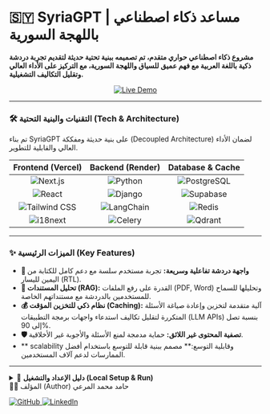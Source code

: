 # 🇸🇾 SyriaGPT | مساعد ذكاء اصطناعي باللهجة السورية

**مشروع ذكاء اصطناعي حواري متقدم، تم تصميمه ببنية تحتية حديثة لتقديم تجربة دردشة ذكية باللغة العربية مع فهم عميق للسياق واللهجة السورية، مع التركيز على الأداء العالي وتقليل التكاليف التشغيلية.**

<p align="center">
  <a href="https://syriachatgpt.vercel.app/ar" target="_blank">
    <img src="https://img.shields.io/badge/Live%20Demo-Frontend-000000?style=for-the-badge&logo=vercel&logoColor=white" alt="Live Demo">
  </a>
</p>

<!-- 🎬 CRITICAL: A GIF showing a conversation in the Syrian dialect, and maybe the file upload feature, would be extremely powerful here. -->
<!-- <p align="center"><img src="path/to/your/syriagpt-demo.gif" width="90%"></p> -->

---

### 🛠️ التقنيات والبنية التحتية (Tech & Architecture)

تم بناء SyriaGPT على بنية حديثة ومفككة (Decoupled Architecture) لضمان الأداء العالي والقابلية للتطوير.

| Frontend (Vercel) | Backend (Render) | Database & Cache |
| :---: | :---: | :---: |
| ![Next.js](https://img.shields.io/badge/Next.js-000000?style=for-the-badge&logo=nextdotjs&logoColor=white) | ![Python](https://img.shields.io/badge/Python-3776AB?style=for-the-badge&logo=python&logoColor=white) | ![PostgreSQL](https://img.shields.io/badge/PostgreSQL-316192?style=for-the-badge&logo=postgresql&logoColor=white) |
| ![React](https://img.shields.io/badge/React-20232A?style=for-the-badge&logo=react&logoColor=61DAFB) | ![Django](https://img.shields.io/badge/Django-092E20?style=for-the-badge&logo=django&logoColor=white) | ![Supabase](https://img.shields.io/badge/Supabase-3ECF8E?style=for-the-badge&logo=supabase&logoColor=white) |
| ![Tailwind CSS](https://img.shields.io/badge/Tailwind_CSS-38B2AC?style=for-the-badge&logo=tailwind-css&logoColor=white) | ![LangChain](https://img.shields.io/badge/LangChain-000000?style=for-the-badge) | ![Redis](https://img.shields.io/badge/Redis-DC382D?style=for-the-badge&logo=redis&logoColor=white) |
| ![i18next](https://img.shields.io/badge/i18next-26A69A?style=for-the-badge&logo=i18next&logoColor=white) | ![Celery](https://img.shields.io/badge/Celery-37814A?style=for-the-badge&logo=celery&logoColor=white) | ![Qdrant](https://img.shields.io/badge/Qdrant-AC140A?style=for-the-badge) |

---

### ✨ الميزات الرئيسية (Key Features)

- **💬 واجهة دردشة تفاعلية وسريعة:** تجربة مستخدم سلسة مع دعم كامل للكتابة من اليمين لليسار (RTL).
- **📄 تحليل المستندات (RAG):** القدرة على رفع الملفات (PDF, Word) وتحليلها للسماح للمستخدمين بالدردشة مع مستنداتهم الخاصة.
- **💰 نظام ذكي للتخزين المؤقت (Caching):** آلية متقدمة لتخزين وإعادة صياغة الأسئلة المتكررة لتقليل تكاليف استدعاء واجهات برمجة التطبيقات (LLM APIs) بنسبة تصل إلى 90%.
- **🛡️ تصفية المحتوى غير اللائق:** حماية مدمجة لمنع الأسئلة والأجوبة غير الأخلاقية.
- ** scalability وقابلية التوسع:** مصمم ببنية قابلة للتوسع باستخدام أفضل الممارسات لدعم آلاف المستخدمين.

---

<details>
<summary>🚀 <strong>دليل الإعداد والتشغيل (Local Setup & Run)</strong></summary>

هذا المشروع يتكون من جزأين: الواجهة الخلفية (Backend) والواجهة الأمامية (Frontend). يجب تشغيل كل منهما بشكل منفصل.

#### 1. الواجهة الخلفية (Django Backend)

# استنساخ مستودع الواجهة الخلفية
git clone <رابط_مستودع_الباك_اند>
cd <مجلد_الباك_اند>

# إعداد البيئة الافتراضية وتثبيت المكتبات
python -m venv venv
source venv/bin/activate  # أو .\venv\Scripts\activate
pip install -r requirements.txt

# إعداد متغيرات البيئة (ملف .env)
# ...

# تطبيق ترحيل قاعدة البيانات وتشغيل الخادم
python manage.py migrate
python manage.py runserver
2. الواجهة الأمامية (Next.js Frontend)
code
Bash
# استنساخ مستودع الواجهة الأمامية
git clone <رابط_مستودع_الفرونت_اند>
cd <مجلد_الفرونت_اند>

# تثبيت الحزم
npm install

# إعداد متغيرات البيئة (ملف .env.local)
# يجب أن يحتوي على عنوان URL للواجهة الخلفية
# NEXT_PUBLIC_API_URL=http://127.0.0.1:8000

# تشغيل خادم التطوير
npm run dev
</details>
👨‍💻 المؤلف (Author)
حامد محمد المرعي
<p>
<a href="https://github.com/77hamed77" target="_blank">
<img src="https://img.shields.io/badge/GitHub-100000?style=for-the-badge&logo=github&logoColor=white" alt="GitHub">
</a>
<a href="https://www.linkedin.com/in/hamidmuhammad" target="_blank">
<img src="https://img.shields.io/badge/LinkedIn-0077B5?style=for-the-badge&logo=linkedin&logoColor=white" alt="LinkedIn">
</a>
</p>
